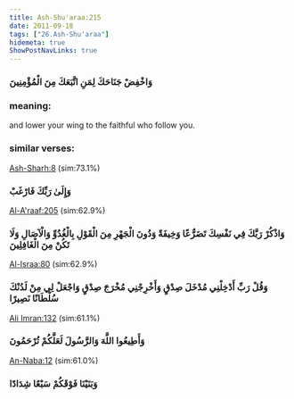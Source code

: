 ```yaml
---
title: Ash-Shu'araa:215
date: 2011-09-18
tags: ["26.Ash-Shu'araa"]
hidemeta: true 
ShowPostNavLinks: true 
---
```

### وَاخْفِضْ جَنَاحَكَ لِمَنِ اتَّبَعَكَ مِنَ الْمُؤْمِنِينَ
### meaning: 
and lower your wing to the faithful who follow you.
### similar verses: 

[Ash-Sharh:8](/94/8) (sim:73.1%)

### وَإِلَىٰ رَبِّكَ فَارْغَبْ

[Al-A'raaf:205](/7/205) (sim:62.9%)

### وَاذْكُرْ رَبَّكَ فِي نَفْسِكَ تَضَرُّعًا وَخِيفَةً وَدُونَ الْجَهْرِ مِنَ الْقَوْلِ بِالْغُدُوِّ وَالْآصَالِ وَلَا تَكُنْ مِنَ الْغَافِلِينَ

[Al-Israa:80](/17/80) (sim:62.9%)

### وَقُلْ رَبِّ أَدْخِلْنِي مُدْخَلَ صِدْقٍ وَأَخْرِجْنِي مُخْرَجَ صِدْقٍ وَاجْعَلْ لِي مِنْ لَدُنْكَ سُلْطَانًا نَصِيرًا

[Ali Imran:132](/3/132) (sim:61.1%)

### وَأَطِيعُوا اللَّهَ وَالرَّسُولَ لَعَلَّكُمْ تُرْحَمُونَ

[An-Naba:12](/78/12) (sim:61.0%)

### وَبَنَيْنَا فَوْقَكُمْ سَبْعًا شِدَادًا
